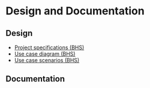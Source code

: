 # Design and Documentation

## Design

- [Project specifications (BHS)](docs/project-specifications-bhs-v2.pdf)
- [Use case diagram (BHS)](docs/use-case-diagram-bhs-v1.pdf)
- [Use case scenarios (BHS)](docs/use-case-scenarios-bhs-v1.pdf)

## Documentation